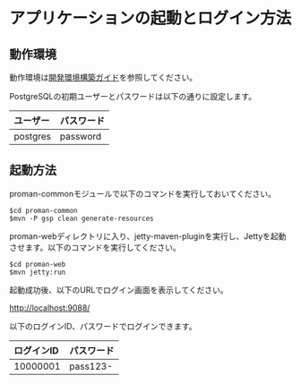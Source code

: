 # アプリケーションの起動とログイン方法

## 動作環境

動作環境は[開発環境構築ガイド](../../../サンプルプロジェクト開発ガイド/PGUT工程/開発環境構築ガイド.md)を参照してください。

PostgreSQLの初期ユーザーとパスワードは以下の通りに設定します。

| ユーザー| パスワード |
|:------|:--------|
| postgres | password|


## 起動方法

proman-commonモジュールで以下のコマンドを実行しておいてください。
```
$cd proman-common
$mvn -P gsp clean generate-resources
```

proman-webディレクトリに入り、jetty-maven-pluginを実行し、Jettyを起動させます。以下のコマンドを実行してください。

```
$cd proman-web
$mvn jetty:run
```

起動成功後、以下のURLでログイン画面を表示してください。

<http://localhost:9088/>

以下のログインID、パスワードでログインできます。

| ログインID | パスワード |
| :--------- | :--------- |
| 10000001   | pass123-   |